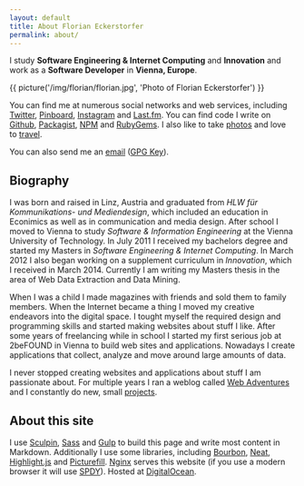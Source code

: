 ```yaml
---
layout: default
title: About Florian Eckerstorfer
permalink: about/
---
```


I study **Software Engineering &amp; Internet Computing** and **Innovation** and work as a **Software Developer** in **Vienna, Europe**.

{{ picture('/img/florian/florian.jpg', 'Photo of Florian Eckerstorfer') }}

You can find me at numerous social networks and web services, including
    [Twitter](http://twitter.com/Florian_),
    [Pinboard](https://pinboard.in/u:florian.eckerstorfer),
    [Instagram](http://instagram.com/florian_) and
    [Last.fm](http://www.last.fm/user/feredir)</a>.
    You can find code I write on
    [Github](https://github.com/florianeckerstorfer),
    [Packagist](https://packagist.org/users/florianeckerstorfer/),
    [NPM](https://www.npmjs.org/~florianeckerstorfer) and
    [RubyGems](https://rubygems.org/profiles/florianeckerstorfer)</a>.
    I also like to take [photos](http://42reasons.com) and love to [travel](/travel).

You can also send me an [email](mailto:florian@eckerstorfer.co) ([GPG Key](/key.asc)).

## Biography

I was born and raised in Linz, Austria and graduated from *HLW für Kommunikations- und Mediendesign*, which included an education in Econimics as well as in communication and media design. After school I moved to Vienna to study *Software & Information Engineering* at the Vienna University of Technology. In July 2011 I received my bachelors degree and started my Masters in *Software Engineering & Internet Computing*. In March 2012 I also began working on a supplement curriculum in *Innovation*, which I received in March 2014. Currently I am writing my Masters thesis in the area of Web Data Extraction and Data Mining.

When I was a child I made magazines with friends and sold them to family members. When the Internet became a thing I moved my creative endeavors into the digital space. I tought myself the required design and programming skills and started making websites about stuff I like. After some years of freelancing while in school I started my first serious job at 2beFOUND in Vienna to build web sites and applications. Nowadays I create applications that collect, analyze and move around large amounts of data.

I never stopped creating websites and applications about stuff I am passionate about. For multiple years I ran a weblog called [Web Adventures](http://webadventures.at) and I constantly do new, small [projects](/projects/).

## About this site

I use [Sculpin](https://sculpin.io), [Sass](http://sass-lang.com) and [Gulp](http://gulpjs.com) to build this page and write most content in Markdown. Additionally I use some libraries, including [Bourbon](http://bourbon.io), [Neat](http://neat.bourbon.io), [Highlight.js](http://highlightjs.org) and [Picturefill](http://scottjehl.github.io/picturefill/). [Nginx](http://nginx.org) serves this website (if you use a modern browser it will use [SPDY](http://en.wikipedia.org/wiki/SPDY)). Hosted at [DigitalOcean](https://www.digitalocean.com/?refcode=018832e0a1a8).
